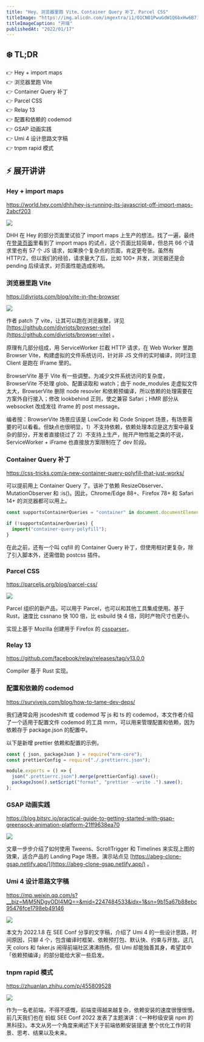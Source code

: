 ```yaml
---
title: "Hey、浏览器里跑 Vite、Container Query 补丁、Parcel CSS"
titleImage: "https://img.alicdn.com/imgextra/i1/O1CN01PwuGdW1Q6bxHw6B71_!!6000000001927-2-tps-2500-1500.png"
titleImageCaption: "开端"
publishedAt: "2022/01/17"
---
```


## ❄️ TL;DR

👉 Hey + import maps<br />
👉 浏览器里跑 Vite <br />
👉 Container Query 补丁<br />
👉 Parcel CSS<br />
👉 Relay 13<br />
👉 配置和依赖的 codemod<br />
👉 GSAP 动画实践<br />
👉 Umi 4 设计思路文字稿<br />
👉 tnpm rapid 模式<br />


## ⚡ 展开讲讲

### Hey + import maps
https://world.hey.com/dhh/hey-is-running-its-javascript-off-import-maps-2abcf203

![](https://img.alicdn.com/imgextra/i4/O1CN01GwM3Y21YJuS4vAtMv_!!6000000003039-2-tps-1600-601.png)

DHH 在 Hey 的部分页面里试验了 import maps 上生产的想法。找了一遍，最终在[登录页面](https://app.hey.com/sign_in)里看到了 import maps 的试点，这个页面比较简单，但总共 66 个请求里也有 57 个 JS 请求，如果换个复杂点的页面，肯定更夸张。虽然有 HTTP/2，但以我们的经验，请求量大了后，比如 100+ 并发，浏览器还是会 pending 后续请求，对页面性能造成影响。

### 浏览器里跑 Vite 
https://divriots.com/blog/vite-in-the-browser

![](https://img.alicdn.com/imgextra/i4/O1CN01FF85WP1n3ACophalG_!!6000000005033-2-tps-1456-588.png)

作者 patch 了 vite，让其可以跑在浏览器里，详见 [https://github.com/divriots/browser-vite](https://github.com/divriots/browser-vite) 。

原理有几部分组成，用 ServiceWorker 拦截 HTTP 请求，在 Web Worker 里跑 Browser Vite，构建虚拟的文件系统访问，针对非 JS 文件的实时编译，同时注意 Client 是跑在 IFrame 里的。

BrowserVite 基于 Vite 有一些调整。为减少文件系统访问的复杂度，BrowserVite 不处理 glob、配置读取和 watch；由于 node\_modules 走虚拟文件太大，BrowserVite 删除 node resovler 和依赖预编译，所以依赖的处理需要在方案外自行接入；修改 lookbehind 正则，使之兼容 Safari；HMR 部分从 websocket 改成发往 iframe 的 post message。

编者按：BrowserVite 场景应该是 LowCode 和 Code Snippet 场景，有场景需要的可以看看。但缺点也很明显，1）不支持依赖，依赖处理本应是这方案中最复杂的部分，开发者直接绕过了 2）不支持上生产，抛开产物性能之类的不说，ServiceWorker + iFrame 也直接放方案限制在了 dev 阶段。

### Container Query 补丁
https://css-tricks.com/a-new-container-query-polyfill-that-just-works/

可以提前用上 Container Query 了。该补丁依赖 ResizeObserver、MutationObserver 和 :is()。因此，Chrome/Edge 88+、Firefox 78+ 和 Safari 14+ 的浏览器都可以用上。

```ts
const supportsContainerQueries = "container" in document.documentElement.style;

if (!supportsContainerQueries) {
  import("container-query-polyfill");
}
```

在此之前，还有一个叫 cqfill 的 Container Query 补丁，但使用相对更复杂，除了引入脚本外，还需借助 postcss 插件。

### Parcel CSS
https://parceljs.org/blog/parcel-css/

![](https://img.alicdn.com/imgextra/i1/O1CN01AAWL0L1NJUJc0ueRy_!!6000000001549-2-tps-1332-534.png)

Parcel 组织的新产品，可以用于 Parcel，也可以和其他工具集成使用。基于 Rust，速度比 cssnano 快 100 倍，比 esbuild 快 4 倍，同时产物尺寸也更小。

实现上基于 Mozilla 创建用于 Firefox 的 [cssparser](https://github.com/servo/rust-cssparser)。

### Relay 13
https://github.com/facebook/relay/releases/tag/v13.0.0

Compiler 基于 Rust 实现。

### 配置和依赖的 codemod
https://survivejs.com/blog/how-to-tame-dev-deps/

我们通常会用 jscodeshift 或 codemod 写 js 和 ts 的 codemod，本文作者介绍了一个适用于配置文件 codemod 的工具 mrm，可以用来管理配置和依赖，因为依赖存于 package.json 的配置中。

以下是新增 prettier 依赖和配置的示例，

```ts
const { json, packageJson } = require("mrm-core");
const prettierConfig = require("./.prettierrc.json");

module.exports = () => {
  json(".prettierrc.json").merge(prettierConfig).save();
  packageJson().setScript("format", "prettier --write .").save();
};
```

### GSAP 动画实践
https://blog.bitsrc.io/practical-guide-to-getting-started-with-gsap-greensock-animation-platform-21ff9638ea70

![](https://img.alicdn.com/imgextra/i3/O1CN010LTiHz1Q9ongRQnSp_!!6000000001934-1-tps-1265-674.gif)

文章一步步介绍了如何使用 Tweens、ScrollTrigger 和 Timelines 来实现上图的效果，适合产品的 Landing Page 场景。演示站点见 [https://abeg-clone-gsap.netlify.app/](https://abeg-clone-gsap.netlify.app/) 。

### Umi 4 设计思路文字稿
https://mp.weixin.qq.com/s?__biz=MjM5NDgyODI4MQ==&mid=2247484533&idx=1&sn=9b15a67b88ebc95476fce1798eb49146

![](https://img.alicdn.com/imgextra/i4/O1CN01Du7C1l1zT3zgWbqUg_!!6000000006714-2-tps-1080-518.png)

本文为 2022.1.8 在 SEE Conf 分享的文字稿，介绍了 Umi 4 的一些设计思路，时间原因，只聊 4 个，包含编译时框架、依赖预打包、默认快、约束与开放。这几天 colors 和 faker.js 闹得前端社区沸沸扬扬，但 Umi 却能独善其身，希望其中「依赖预编译」的部分能给大家一些启发。

### tnpm rapid 模式
https://zhuanlan.zhihu.com/p/455809528

![](https://img.alicdn.com/imgextra/i3/O1CN01g55DOU201PhShD284_!!6000000006789-2-tps-1232-594.png)

作为一名老前端，不得不感慨，前端变得越来越复杂，依赖安装的速度很慢很慢。前几天我们也在 蚂蚁 SEE Conf 2022 发表了主题演讲：《一种秒级安装 npm 的黑科技》。本文从另一个角度来阐述下关于前端依赖安装提速 整个优化工作的背景、思考、结果以及未来。

